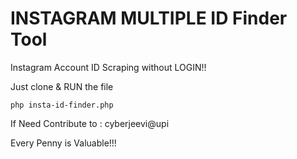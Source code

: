 # INSTAGRAM MULTIPLE ID Finder Tool

Instagram Account ID Scraping without LOGIN!!


Just clone & RUN the file
```
php insta-id-finder.php
```

If Need Contribute to : cyberjeevi@upi

Every Penny is Valuable!!!

